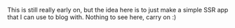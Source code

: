 This is still really early on, but the idea here is to just make a simple SSR app that I can use to blog with. Nothing to see here, carry on :)
